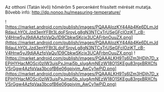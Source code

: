 Az otthoni (Tatán lévő) hőmérőm 5 percenként frissített mérését mutatja. Bővebb infó: http://dp.nonoo.hu/measuring-temperature/

![https://market.android.com/publish/images/PQAAAIozKY44Ab4Ke6DLmJdRdauLhYOLJzd3enYFBt3LdoFSroyLg8gN3NTCxTrUSeGFcIOzjKT_cB-V4Hnw5yJ9djAAzfqVaQu1D9CbkwSKcjx3UCAFrbnOuuZX.png](https://market.android.com/publish/images/PQAAAIozKY44Ab4Ke6DLmJdRdauLhYOLJzd3enYFBt3LdoFSroyLg8gN3NTCxTrUSeGFcIOzjKT_cB-V4Hnw5yJ9djAAzfqVaQu1D9CbkwSKcjx3UCAFrbnOuuZX.png)
![https://market.android.com/publish/images/PQAAALKH9Ts6lZm3HDjh7D_xEPiHYHacMOScj0zIW3uisPxJmai5b_sIugAmNEzW18O1SKEgu83rgxBRXCfsVSrGgw4AzfqVaa3bcqfB6e06gpivjm_AwCy1wPjD.png](https://market.android.com/publish/images/PQAAALKH9Ts6lZm3HDjh7D_xEPiHYHacMOScj0zIW3uisPxJmai5b_sIugAmNEzW18O1SKEgu83rgxBRXCfsVSrGgw4AzfqVaa3bcqfB6e06gpivjm_AwCy1wPjD.png)